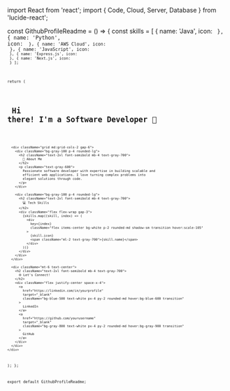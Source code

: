 import React from 'react';
import { Code, Cloud, Server, Database } from 'lucide-react';

const GithubProfileReadme = () => {
  const skills = [
    { name: 'Java', icon: <Code color="#007396" size={24} /> },
    { name: 'Python', icon: <Code color="#3776AB" size={24} /> },
    { name: 'AWS Cloud', icon: <Cloud color="#FF9900" size={24} /> },
    { name: 'JavaScript', icon: <Code color="#F7DF1E" size={24} /> },
    { name: 'Express.js', icon: <Server color="#000000" size={24} /> },
    { name: 'Next.js', icon: <Server color="#000000" size={24} /> }
  ];

  return (
    <div className="max-w-4xl mx-auto p-6 bg-white shadow-lg rounded-lg">
      <div className="text-center mb-6">
        <h1 className="text-4xl font-bold text-gray-800 animate-pulse">
          Hi there! I'm a Software Developer 👋
        </h1>
      </div>

      <div className="grid md:grid-cols-2 gap-6">
        <div className="bg-gray-100 p-4 rounded-lg">
          <h2 className="text-2xl font-semibold mb-4 text-gray-700">
            🚀 About Me
          </h2>
          <p className="text-gray-600">
            Passionate software developer with expertise in building scalable and 
            efficient web applications. I love turning complex problems into 
            elegant solutions through code.
          </p>
        </div>

        <div className="bg-gray-100 p-4 rounded-lg">
          <h2 className="text-2xl font-semibold mb-4 text-gray-700">
            💻 Tech Skills
          </h2>
          <div className="flex flex-wrap gap-3">
            {skills.map((skill, index) => (
              <div 
                key={index} 
                className="flex items-center bg-white p-2 rounded-md shadow-sm transition hover:scale-105"
              >
                {skill.icon}
                <span className="ml-2 text-gray-700">{skill.name}</span>
              </div>
            ))}
          </div>
        </div>
      </div>

      <div className="mt-6 text-center">
        <h2 className="text-2xl font-semibold mb-4 text-gray-700">
          🌐 Let's Connect!
        </h2>
        <div className="flex justify-center space-x-4">
          <a 
            href="https://linkedin.com/in/yourprofile" 
            target="_blank" 
            className="bg-blue-500 text-white px-4 py-2 rounded-md hover:bg-blue-600 transition"
          >
            LinkedIn
          </a>
          <a 
            href="https://github.com/yourusername" 
            target="_blank" 
            className="bg-gray-800 text-white px-4 py-2 rounded-md hover:bg-gray-900 transition"
          >
            GitHub
          </a>
        </div>
      </div>
    </div>
  );
};

export default GithubProfileReadme;
